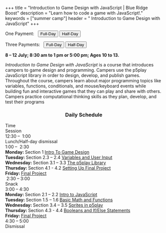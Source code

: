 +++
title = "Introduction to Game Design with JavaScript | Blue Ridge Boost"
description = "Learn how to code a game with JavaScript!."
keywords = ["summer camp"]
header = " Introduction to Game Design with JavaScript"
+++

<p></p>

<div class="container">
    <div class="row pb-1">
        <div class="col-4">
            <p> One Payment: &nbsp;
                <a href="https://summer-24-ages-8-to-10-full-day.cheddarup.com"><button class="button-8s" role="button">Full-Day</button></a>  <a href="https://summer-24-ages-8-to-10-half-day.cheddarup.com"><button class="button-8s" role="button">Half-Day</button></a>
            </p>
            <p> Three Payments: &nbsp;
                <a href="https://summer-24-ages-8-and-9-full-day-3-payments.cheddarup.com"><button class="button-8s" role="button">Full-Day</button></a>  <a href="https://summer-24-ages-8-and-9-half-day-3-payments.cheddarup.com"><button class="button-8s" role="button">Half-Day</button></a> <br>
            </p>
        </div>
        <div class="col-8">
            <p><b>8 &ndash; 12 July; 8:30 am to 1 pm or 5:00 pm; Ages 10 to 13.</b></p>
            <p><i>Introduction to Game Design with JavaScript</i>  is a course that introduces campers to game design and programming. Campers use the p5play JavaScript library in order to design, develop, and publish games. Throughout the course, campers learn about major programming topics like variables, functions, conditionals, and mouse/keyboard events while building fun and interactive games that they can play and share with others. Campers practice computational thinking skills as they plan, develop, and test their programs</p>
        </div>
    </div>
   <div class="row pb-1">
        <div class="col">
            <div class="container p-0 m-0 b-0">
                <h3 align="center">Daily Schedule</h3>
                <div class="row py-1 table-header">
                    <div class="col-2 text-center">Time</div>	
                    <div class="col-10">Session</div>
                </div>
                <div class="row py-1">
                    <div class="col-2 text-center">12:30 &ndash; &nbsp;1:00</div>
                    <div class="col-10">Lunch/Half-day dismissal</div>
                </div>
                <div class="row py-1 table-dark-row">
                    <div class="col-2 text-center">1:00 &ndash; &nbsp;2:30</div>
                    <div class="col-10 ">
                        <b>Monday: </b> Section 1 <a href="https://codehs.com/course/20516/explore/module/28889?lang=en">Intro To Game Design</a><br>
                        <b>Tuesday: </b> Section 2.3 &ndash; 2.4 <a href="https://codehs.com/course/20516/explore/module/28890?lang=en">Variables and User Input</a><br>
                        <b>Wednesday: </b> Section 3.1 &ndash; 3.3 <a href="https://codehs.com/course/20516/explore/module/28891?lang=en">The p5play Library</a><br>
                        <b>Thursday: </b> Section 4.1 - 4.2 <a href="https://codehs.com/course/20516/explore/module/28893?lang=en">Setting Up Final Project</a><br>
                        <b>Friday: </b><a href="https://codehs.com/course/20516/explore/module/28893?lang=en">Final Project</a>     
                    </div>
                </div>
                <div class="row py-1">
                    <div class="col-2 text-center">&nbsp;2:30 &ndash; 3:00 </div>
                    <div class="col-10">Snack</div>
                </div>
                <div class="row py-1 table-dark-row">
                    <div class="col-2 text-center">3:00 &ndash; 4:30</div>	
                    <div class="col-10">
                        <b>Monday: </b> Section 2.1 &ndash; 2.2 <a href="https://codehs.com/course/20516/explore/module/28890?lang=en">Intro to JavaScript</a><br>
                        <b>Tuesday: </b> Section 1.5 &ndash; 1.6 <a href="https://codehs.com/course/20516/explore/module/28890?lang=en">Basic Math and Functions</a><br>
                        <b>Wednesday: </b> Section 3.4 &ndash; 3.5 <a href="https://minecraft.makecode.com/courses/csintro/functions">Sprites in p5play</a><br>
                        <b>Thursday: </b> Section 4.3 - 4.4 <a href="https://codehs.com/course/20516/explore/module/28893?lang=en">Booleans and If/Else Statements</a><br>
                        <b>Friday: </b><a href="https://codehs.com/course/20516/explore/module/28893?lang=en">Final Project</a>
                    </div>
                </div>
                <div class="row py-1">
                    <div class="col-2 text-center">4:30 &ndash; 5:00</div>
                    <div class="col-10">Dismissal</div>
                </div>
            </div>
        </div> <!-- inner container -->
    </div>
</div> <!-- outer container -->